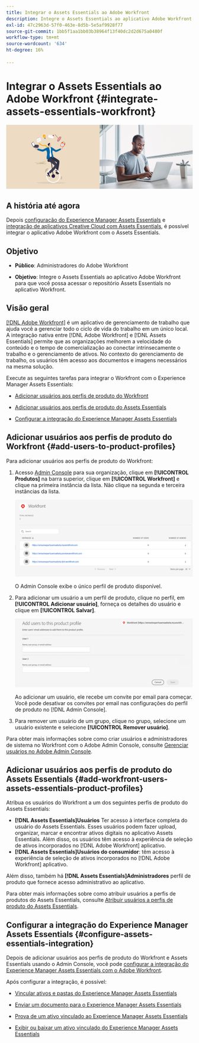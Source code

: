 ```yaml
---
title: Integrar o Assets Essentials ao Adobe Workfront
description: Integre o Assets Essentials ao aplicativo Adobe Workfront para que você possa acessar o repositório Assets Essentials no aplicativo Workfront.
exl-id: 47c2963d-57f0-463e-8d5b-5e5af9928f77
source-git-commit: 1bb5f1aa1bb03b38964f13f40dc2d2d675a0480f
workflow-type: tm+mt
source-wordcount: '634'
ht-degree: 16%

---
```


# Integrar o Assets Essentials ao Adobe Workfront {#integrate-assets-essentials-workfront}

![Preferência para alternar entre temas escuro e claro](assets/cce-workfront.png)

## A história até agora

Depois [configuração do Experience Manager Assets Essentials](adminster-aem-assets-essentials.md) e [integração de aplicativos Creative Cloud com Assets Essentials](integrate-assets-essentials-creative-cloud.md), é possível integrar o aplicativo Adobe Workfront com o Assets Essentials.

## Objetivo

* **Público**: Administradores do Adobe Workfront

* **Objetivo**: Integre o Assets Essentials ao aplicativo Adobe Workfront para que você possa acessar o repositório Assets Essentials no aplicativo Workfront.

## Visão geral

[[!DNL Adobe Workfront]](https://www.workfront.com/) é um aplicativo de gerenciamento de trabalho que ajuda você a gerenciar todo o ciclo de vida do trabalho em um único local. A integração nativa entre [!DNL Adobe Workfront] e [!DNL Assets Essentials] permite que as organizações melhorem a velocidade do conteúdo e o tempo de comercialização ao conectar intrinsecamente o trabalho e o gerenciamento de ativos. No contexto do gerenciamento de trabalho, os usuários têm acesso aos documentos e imagens necessários na mesma solução.

Execute as seguintes tarefas para integrar o Workfront com o Experience Manager Assets Essentials:

* [Adicionar usuários aos perfis de produto do Workfront](#add-users-to-product-profiles)

* [Adicionar usuários aos perfis de produto do Assets Essentials](#add-workfront-users-assets-essentials-product-profiles)

* [Configurar a integração do Experience Manager Assets Essentials](#configure-assets-essentials-integration)

## Adicionar usuários aos perfis de produto do Workfront {#add-users-to-product-profiles}

Para adicionar usuários aos perfis de produto do Workfront:

1. Acesso [Admin Console](https://adminconsole.adobe.com) para sua organização, clique em **[!UICONTROL Produtos]** na barra superior, clique em **[!UICONTROL Workfront]** e clique na primeira instância da lista. Não clique na segunda e terceira instâncias da lista.

   ![Perfil de administrador do Admin Console](assets/workfront-instances.png)

   O Admin Console exibe o único perfil de produto disponível.

1. Para adicionar um usuário a um perfil de produto, clique no perfil, em **[!UICONTROL Adicionar usuário]**, forneça os detalhes do usuário e clique em **[!UICONTROL Salvar]**.

   ![Adicionar perfil de administrador de usuários](assets/add-users-workfront.png)

   Ao adicionar um usuário, ele recebe um convite por email para começar. Você pode desativar os convites por email nas configurações do perfil de produto no [!DNL Admin Console].

1. Para remover um usuário de um grupo, clique no grupo, selecione um usuário existente e selecione **[!UICONTROL Remover usuário]**.

Para obter mais informações sobre como criar usuários e administradores de sistema no Workfront com o Adobe Admin Console, consulte [Gerenciar usuários no Adobe Admin Console](https://one.workfront.com/s/document-item?bundleId=the-new-workfront-experience&amp;topicId=Content%2FAdministration_and_Setup%2FAdd_users%2FCreate_and_manage_users%2Fadmin-console.htm&amp;_LANG=enus).

## Adicionar usuários aos perfis de produto do Assets Essentials {#add-workfront-users-assets-essentials-product-profiles}

Atribua os usuários do Workfront a um dos seguintes perfis de produto do Assets Essentials:

* **[!DNL Assets Essentials]Usuários** Ter acesso à interface completa do usuário do Assets Essentials. Esses usuários podem fazer upload, organizar, marcar e encontrar ativos digitais no aplicativo Assets Essentials. Além disso, os usuários têm acesso à experiência de seleção de ativos incorporados no [!DNL Adobe Workfront] aplicativo.
* **[!DNL Assets Essentials]Usuários do consumidor**: têm acesso à experiência de seleção de ativos incorporados no [!DNL Adobe Workfront] aplicativo.

Além disso, também há **[!DNL Assets Essentials]Administradores** perfil de produto que fornece acesso administrativo ao aplicativo.

Para obter mais informações sobre como atribuir usuários a perfis de produtos do Assets Essentials, consulte [Atribuir usuários a perfis de produto do Assets Essentials](adminster-aem-assets-essentials.md#add-users-to-product-profiles).

## Configurar a integração do Experience Manager Assets Essentials {#configure-assets-essentials-integration}

Depois de adicionar usuários aos perfis de produto do Workfront e Assets Essentials usando o Admin Console, você pode [configurar a integração do Experience Manager Assets Essentials com o Adobe Workfront](https://one.workfront.com/s/document-item?bundleId=the-new-workfront-experience&amp;topicId=Content%2FDocuments%2FAdobe_Workfront_for_Experience_Manager_Assets_Essentials%2F_workfront-for-aem-asset-essentials.htm).

Após configurar a integração, é possível:

* [Vincular ativos e pastas do Experience Manager Assets Essentials](https://one.workfront.com/s/document-item?bundleId=the-new-workfront-experience&amp;topicId=Content%2FDocuments%2FAdobe_Workfront_for_Experience_Manager_Assets_Essentials%2Flink-to-aem.htm&amp;_LANG=enus)

* [Enviar um documento para o Experience Manager Assets Essentials](https://one.workfront.com/s/document-item?bundleId=the-new-workfront-experience&amp;topicId=Content%2FDocuments%2FAdobe_Workfront_for_Experience_Manager_Assets_Essentials%2Fsend-to-aem.htm&amp;_LANG=enus)

* [Prova de um ativo vinculado ao Experience Manager Assets Essentials](https://one.workfront.com/s/document-item?bundleId=the-new-workfront-experience&amp;topicId=Content%2FDocuments%2FAdobe_Workfront_for_Experience_Manager_Assets_Essentials%2Fproof-linked-asset-aem.htm)

* [Exibir ou baixar um ativo vinculado do Experience Manager Assets Essentials](https://one.workfront.com/s/document-item?bundleId=the-new-workfront-experience&amp;topicId=Content%2FDocuments%2FAdobe_Workfront_for_Experience_Manager_Assets_Essentials%2Fview-download-asset.htm)
